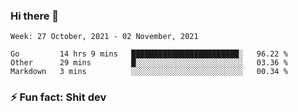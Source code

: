 ### Hi there 👋
<!--START_SECTION:waka-->
```text
Week: 27 October, 2021 - 02 November, 2021

Go         14 hrs 9 mins   ████████████████████████░   96.22 % 
Other      29 mins         █░░░░░░░░░░░░░░░░░░░░░░░░   03.36 % 
Markdown   3 mins          ░░░░░░░░░░░░░░░░░░░░░░░░░   00.34 % 
```
<!--END_SECTION:waka-->
<!--
**TG4LAaron/TG4LAaron** is a ✨ _special_ ✨ repository because its `README.md` (this file) appears on your GitHub profile.

Here are some ideas to get you started:

- 🔭 I’m currently working on ...
- 🌱 I’m currently learning ...
- 👯 I’m looking to collaborate on ...
- 🤔 I’m looking for help with ...
- 💬 Ask me about ...
- 📫 How to reach me: ...
- 😄 Pronouns: ...
- ⚡ Fun fact: ...
-->
### ⚡ Fun fact: Shit dev
